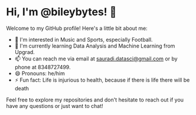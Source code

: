 # Hi, I'm @bileybytes! 👋

Welcome to my GitHub profile! Here's a little bit about me:

- 👀 I'm interested in Music and Sports, especially Football.
- 🌱 I'm currently learning Data Analysis and Machine Learning from Upgrad.
- 📫 You can reach me via email at sauradi.datasci@gmail.com or by phone at 8348727499.
- 😄 Pronouns: he/him
- ⚡ Fun fact: Life is injurious to health, because if there is life there will be death

Feel free to explore my repositories and don't hesitate to reach out if you have any questions or just want to chat!

<!---
bileybytes/bileybytes is a ✨ special ✨ repository because its `README.md` (this file) appears on your GitHub profile.
You can click the Preview link to take a look at your changes.
--->
